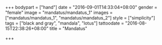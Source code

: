 +++
bodypart = ["hand"]
date = "2016-09-01T14:33:04+08:00"
gender = "female"
image = "mandatus/mandatus_1"
images = ["mandatus/mandatus_1", "mandatus/mandatus_2"]
style = ["simplicity"]
tags = ["black and gray", "mandala", "lotus"]
tattoodate = "2016-08-15T22:38:26+08:00"
title = "Mandatus"

+++

